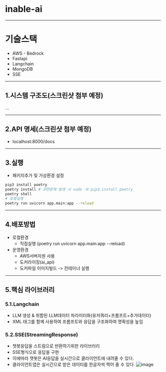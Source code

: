 # inable-ai

--- 
# 기술스택
- AWS - Bedrock
- Fastapi
- Langchain
- MongoDB
- SSE

--- 
## 1.시스템 구조도(스크린샷 첨부 예정)
...

--- 
## 2.API 명세(스크린샷 첨부 예정)
- localhost:8000/docs

--- 
## 3.실행
- 패키지추가 및 가상환경 설정
```bash
pip3 install poetry
poetry install # 권한문제 발생 시 sudo -H pip3 install poetry
poetry shell
# 로컬실행
poetry run uvicorn app.main:app --reload
```

--- 
## 4.배포방법
- 로컬환경
   - 직접실행 (poetry run uvicorn app.main:app --reload)
- 운영환경
   - AWS서버자원 사용
   - 도커라이징(ai_api)
   - 도커파일 이미지빌드 -> 컨테이너 실행

---
## 5.핵심 라이브러리
### 5.1.Langchain
- LLM 생성 & 취합된 LLM데이터 파라미터화(유저쿼리+프롬프트+추가데이터)
- XML 태그를 함께 사용하여 프롬프트와 응답을 구조화하여 명확성을 높임

### 5.2.SSE(StreamingResponse)
- 챗봇응답을 스트림으로 반환하기위한 라이브러리
- SSE형식으로 응답을 구현
- 이에따라 챗봇은 AI응답을 실시간으로 클라이언트에 내려줄 수 있다.
- 클라이언트앱은 실시간으로 받은 데이터를 한글자씩 찍어 줄 수 있다.
![image](https://github.com/user-attachments/assets/bc82abd1-82ba-4dcd-97aa-6b4156da45d3)
